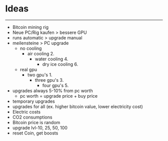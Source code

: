 # Ideas

___

- Bitcoin mining rig
- Neue PC/Rig kaufen > bessere GPU
- runs automatic > upgrade manual
- meilensteine > PC upgrade
    - no cooling
        - air cooling 2.
            - water cooling 4.
                - dry ice cooling 6.
    - real gpu
        - two gpu's 1.
            - three gpu's 3.
                - four gpu's 5.
- upgrades always 5-10% from pc worth
    - pc worth = upgrade price + buy price
- temporary upgrades
- upgrades for all (ex. higher bitcoin value, lower electricity cost)
- Electric costs
- CO2 consumptions
- Bitcoin price is random
- upgrade lvl-10, 25, 50, 100
- reset Coin, get boosts